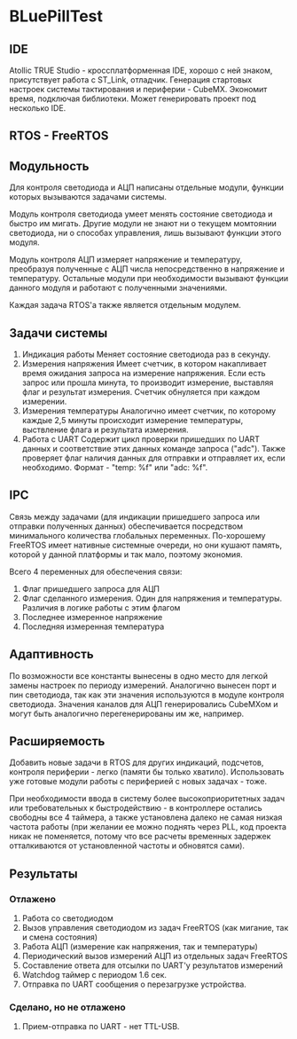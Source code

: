 # BLuePillTest

## IDE
Atollic TRUE Studio - кроссплатформенная IDE, хорошо с ней знаком, присутствует работа с ST_Link, отладчик.
Генерация стартовых настроек системы тактирования и периферии - CubeMX. Экономит время, подключая библиотеки. Может генерировать проект под несколько IDE.

## RTOS - FreeRTOS

## Модульность
Для контроля светодиода и АЦП написаны отдельные модули, функции которых вызываются задачами системы.

Модуль контроля светодиода умеет менять состояние светодиода и быстро им мигать. Другие модули не знают ни о текущем момтоянии светодиода, ни о способах управления, лишь вызывают функции этого модуля. 

Модуль контроля АЦП измеряет напряжение и температуру, преобразуя полученные с АЦП числа непосредственно в напряжение и температуру. Остальные модули при необходимости вызывают функции данного модуля и работают с полученными значениями.

Каждая задача RTOS'а также является отдельным модулем.

## Задачи системы
1. Индикация работы
Меняет состояние светодиода раз в секунду.
1. Измерения напряжения
Имеет счетчик, в котором накапливает время ожидания запроса на измерение напряжения. Если есть запрос или прошла минута, то производит измерение, выставляя флаг и результат измерения. Счетчик обнуляется при каждом измерении.
1. Измерения температуры
Аналогично имеет счетчик, по которому каждые 2,5 минуты происходит измерение температуры, выствление флага и результата измерения.
1. Работа с UART
Содержит цикл проверки пришедших по UART данных и соответствие этих данных команде запроса ("adc"). Также проверяет флаг наличия данных для отправки и отправляет их, если необходимо. Формат - "temp: %f" или "adc: %f".

## IPC
Связь между задачами (для индикации пришедшего запроса или отправки полученных данных) обеспечивается посредством минимального количества глобальных переменных. По-хорошему FreeRTOS имеет нативные системные очереди, но они кушают память, которой у данной платформы и так мало, поэтому экономия. 

Всего 4 переменных для обеспечения связи:
1. Флаг пришедшего запроса для АЦП
1. Флаг сделанного измерения. Один для напряжения и температуры. Различия в логике работы с этим флагом
1. Последнее измеренное напряжение
1. Последняя измеренная температура

## Адаптивность
По возможности все константы вынесены в одно место для легкой замены настроек по периоду измерений. Аналогично вынесен порт и пин светодиода, так как эти значения используются в модуле контроля светодиода. Значения каналов для АЦП генерировались CubeMXом и могут быть аналогично перегенерированы им же, например.

## Расширяемость
Добавить новые задачи в RTOS для других индикаций, подсчетов, контроля периферии - легко (памяти бы только хватило). Использовать уже готовые модули работы с периферией с новых задачах - тоже. 

При необходимости ввода в систему более высокоприоритетных задач или требовательных к быстродействию - в контроллере остались свободны все 4 таймера, а также установлена далеко не самая низкая частота работы (при желании ее можно поднять через PLL, код проекта никак не поменяется, потому что все расчеты временных задержек отталкиваются от установленной частоты и обновятся сами).

## Результаты

### Отлажено
1. Работа со светодиодом
1. Вызов управления светодиодом из задач FreeRTOS (как мигание, так и смена состояния)
1. Работа АЦП (измерение как напряжения, так и температуры)
1. Периодический вызов измерений АЦП из отдельных задач FreeRTOS
1. Составление ответа для отсылки по UART'у результатов измерений
1. Watchdog таймер c периодом 1.6 сек.
1. Отправка по UART сообщения о перезагрузке устройства.

### Сделано, но не отлажено
1. Прием-отправка по UART - нет TTL-USB.



